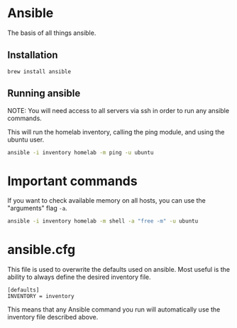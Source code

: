 # Ansible
The basis of all things ansible.

## Installation
```
brew install ansible
```

## Running ansible
NOTE: You will need access to all servers via ssh in order to run any ansible commands.

This will run the homelab inventory, calling the ping module, and using the ubuntu user.
```bash
ansible -i inventory homelab -m ping -u ubuntu
```

# Important commands
If you want to check available memory on all hosts, you can use the "arguments" flag `-a`.
```bash
ansible -i inventory homelab -m shell -a "free -m" -u ubuntu
```

# ansible.cfg
This file is used to overwrite the defaults used on ansible. Most useful is the ability to always define the desired inventory file.
```
[defaults]
INVENTORY = inventory
```
This means that any Ansible command you run will automatically use the inventory file described above.
